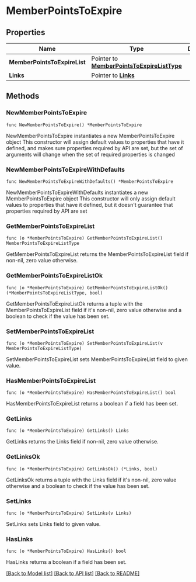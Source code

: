 # MemberPointsToExpire

## Properties

Name | Type | Description | Notes
------------ | ------------- | ------------- | -------------
**MemberPointsToExpireList** | Pointer to [**MemberPointsToExpireListType**](MemberPointsToExpireListType.md) |  | [optional] 
**Links** | Pointer to [**Links**](Links.md) |  | [optional] 

## Methods

### NewMemberPointsToExpire

`func NewMemberPointsToExpire() *MemberPointsToExpire`

NewMemberPointsToExpire instantiates a new MemberPointsToExpire object
This constructor will assign default values to properties that have it defined,
and makes sure properties required by API are set, but the set of arguments
will change when the set of required properties is changed

### NewMemberPointsToExpireWithDefaults

`func NewMemberPointsToExpireWithDefaults() *MemberPointsToExpire`

NewMemberPointsToExpireWithDefaults instantiates a new MemberPointsToExpire object
This constructor will only assign default values to properties that have it defined,
but it doesn't guarantee that properties required by API are set

### GetMemberPointsToExpireList

`func (o *MemberPointsToExpire) GetMemberPointsToExpireList() MemberPointsToExpireListType`

GetMemberPointsToExpireList returns the MemberPointsToExpireList field if non-nil, zero value otherwise.

### GetMemberPointsToExpireListOk

`func (o *MemberPointsToExpire) GetMemberPointsToExpireListOk() (*MemberPointsToExpireListType, bool)`

GetMemberPointsToExpireListOk returns a tuple with the MemberPointsToExpireList field if it's non-nil, zero value otherwise
and a boolean to check if the value has been set.

### SetMemberPointsToExpireList

`func (o *MemberPointsToExpire) SetMemberPointsToExpireList(v MemberPointsToExpireListType)`

SetMemberPointsToExpireList sets MemberPointsToExpireList field to given value.

### HasMemberPointsToExpireList

`func (o *MemberPointsToExpire) HasMemberPointsToExpireList() bool`

HasMemberPointsToExpireList returns a boolean if a field has been set.

### GetLinks

`func (o *MemberPointsToExpire) GetLinks() Links`

GetLinks returns the Links field if non-nil, zero value otherwise.

### GetLinksOk

`func (o *MemberPointsToExpire) GetLinksOk() (*Links, bool)`

GetLinksOk returns a tuple with the Links field if it's non-nil, zero value otherwise
and a boolean to check if the value has been set.

### SetLinks

`func (o *MemberPointsToExpire) SetLinks(v Links)`

SetLinks sets Links field to given value.

### HasLinks

`func (o *MemberPointsToExpire) HasLinks() bool`

HasLinks returns a boolean if a field has been set.


[[Back to Model list]](../README.md#documentation-for-models) [[Back to API list]](../README.md#documentation-for-api-endpoints) [[Back to README]](../README.md)


